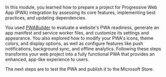 In this module, you learned how to prepare a project for Progressive Web App (PWA) integration by assessing its core features, implementing best practices, and updating dependencies. 

You used [PWABuilder](https://aka.ms/pwa/mslearn/data) to evaluate a website's PWA readiness, generate an app manifest and service worker files, and customize its settings and appearance. You also explored how to modify your PWA's icons, theme colors, and display options, as well as configure features like push notifications, background sync, and offline analytics. Following these steps transforms your web project into a fully functional PWA that provides an enhanced, app-like experience to users.

The next steps are to test the PWA and publish it to the Microsoft Store.
